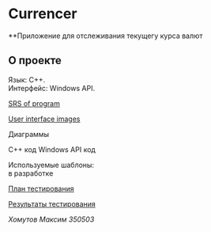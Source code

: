 # Сurrencer

**Приложение для отслеживания текущегу курса валют

## О проекте

Язык: C++.  
Интерфейс: Windows API.

[SRS of program](Documentation/Requirements/SRS.md) 

[User interface images]()

Диаграммы

С++ код
Windows API код

Используемые шаблоны:  
в разработке

[План тестирования]()

[Результаты тестирования]()

_Хомутов Максим 350503_
